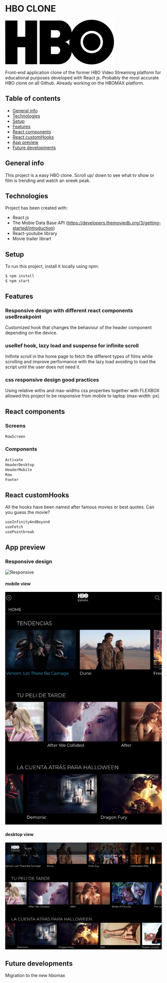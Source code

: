 # HBO CLONE

![logo](https://github.com/IMGEORGEMOR/hbospain-webclone/blob/main/src/assets/hbologo_readme.png)

Front-end application clone of the former HBO Video Streaming platform for educational purposes developed with React js. Probably the most accurate HBO clone on all Github. Already working on the HBOMAX platform.

## Table of contents
* [General info](#general-info)
* [Technologies](#technologies)
* [Setup](#setup)
* [Features](#features)
* [React components](#React-components)
* [React customHooks](#React-customHooks)
* [App preview](#app-preview)
* [Future developments](#future-developments)

## General info
This project is a easy HBO clone. Scroll up/ down to see what tv show or film is trending and watch an sneek peak. 
	
## Technologies
Project has been created with:
* React js
* The Mobie Data Base API (https://developers.themoviedb.org/3/getting-started/introduction)
* React-youtube library 
* Movie trailer librart
	
## Setup
To run this project, install it locally using npm:

```
$ npm install
$ npm start

```

## Features
### Responsive design with different react components useBreakpoint 
Customized hook that changes the behaviour of the header component depending on the device.

### useRef hook, lazy load and suspense for infinite scroll
Inifinte scroll in the home page to fetch the different types of films while scrolling and improve performance with the lazy load avoiding to load the script until the user does not need it.

### css responsive design good practices
Using relative withs and max-widths css properties together with FLEXBOX allowed this project to be responsive from mobile to laptop (max-width: px).


## React components
### Screens
```
RowScreen
```

### Components
```
Activate
HeaderDesktop
HeaderMobile
Row
Footer
```

## React customHooks
All the hooks have been named after famous movies or best quotes. Can you guess the movie?
```
useInfinityAndBeyond
useFetch
usePointbreak
```

## App preview
### Responsive design
![Responsive](https://github.com/IMGEORGEMOR/hbospain-webclone/blob/main/src/assets/ezgif.com-gif-maker.gif)
#### mobile view
![mobile](https://github.com/IMGEORGEMOR/hbospain-webclone/blob/main/src/assets/cover.png)

#### desktop view
![desktop](https://github.com/IMGEORGEMOR/hbospain-webclone/blob/main/src/assets/desktop.png)

## Future developments
Migration to the new hbomax